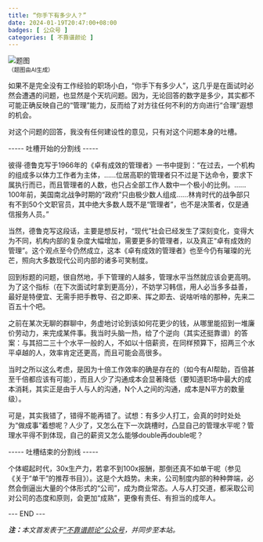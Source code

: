 ```yaml
---
title: “你手下有多少人？”
date: 2024-01-19T20:47:00+08:00
badges: [ 公众号 ]
categories: [ 不靠谱颜论 ]
---
```


<div class="p-3 text-center">
  <img class="img-fluid" src="/images/2024/0119/01.png" alt="题图" style="max-width:640px">
  <div><small>（题图由AI生成）</small></div>
</div>

如果不是完全没有工作经验的职场小白，“你手下有多少人”，这几乎是在面试时必然会遭遇的问题，也显然是个天坑问题。因为，无论回答的数字是多少，其实都不可能正确反映自己的“管理”能力，反而给了对方往任何不利的方向进行“合理”遐想的机会。

对这个问题的回答，我没有任何建设性的意见，只有对这个问题本身的吐槽。

<div class="p-3 text-center">----- 吐槽开始的分割线 -----</div>

彼得·德鲁克写于1966年的《卓有成效的管理者》一书中提到：“在过去，一个机构的组成多以体力工作者为主体，……位居高职的管理者只不过是下达命令，要求下属执行而已，而且管理者的人数，也只占全部工作人数中一个极小的比例。……100年前，美国南北战争时期的“政府”只由极少数人组成……林肯时代的战争部只有不到50个文职官员，其中绝大多数人既不是“管理者”，也不是决策者，仅是通信报务人员。”

当然，德鲁克写这段话，主要是想反衬，“现代”社会已经发生了深刻变化，变得大为不同，机构内部的复杂度大幅增加，需要更多的管理者，以及真正“卓有成效的管理”。这个观点至今仍然成立，这本《卓有成效的管理者》也至今仍有璀璨的光芒，照向大多数现代公司内部的诸多可笑制度。

回到标题的问题，很自然地，手下管理的人越多，管理水平当然就应该会更高明。为了这个指标（在下次面试时拿到更高分），不妨学习韩信，用人必当多多益善，最好是特便宜、无需手把手教导、召之即来、挥之即去、说啥听啥的那种，先来二百五十个吧。

之前在某次无聊的群聊中，务虚地讨论到该如何花更少的钱，从哪里能招到一堆廉价劳动力，来完成某件事。我当时头脑一热，给了个逆向（其实还挺靠谱）的答案：与其招二三十个水平一般的人，不如以十倍薪资，在同样预算下，招两三个水平卓越的人，效率肯定还更高，而且可能会高很多。

当时之所以这么考虑，是因为十倍工作效率的确是存在的（如今有AI帮助，百倍甚至千倍都应该有可能），而且人少了沟通成本会显著降低（要知道职场中最大的成本消耗，其实正是由于人与人的沟通，N个人之间的沟通，成本是N平方的数量级）。

可是，其实我错了，错得不能再错了。试想：有多少人打工，会真的时时处处为“做成事”着想呢？人少了，又怎么在下一次跳槽时，凸显自己的管理水平呢？管理水平得不到体现，自己的薪资又怎么能够double再double呢？

<div class="p-3 text-center">----- 吐槽结束的分割线 -----</div>

个体崛起时代，30x生产力，若拿不到100x报酬，那倒还真不如单干呢（参见《关于“单干”的推荐书目》）。这是个大趋势。未来，公司制度内部的种种弊端，必然会倒逼出大量的个体形式的“公司”，成为商业常态。人与人打交道，都采取公司对公司的态度和原则，会更加“成熟”，更像有责任、有担当的成年人。

<div class="p-5 text-center">--- END ---</div>

<i><b>注：</b>本文首发表于[“不靠谱颜论”公众号](https://mp.weixin.qq.com/s/78TLknnfPmK9qHINW0CIRA)，并同步至本站。</i>
